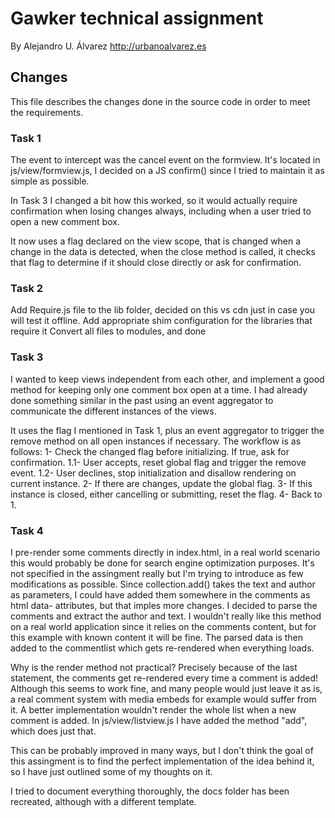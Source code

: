 Gawker technical assignment
===========

By Alejandro U. Álvarez
http://urbanoalvarez.es

## Changes
This file describes the changes done in the source code in order to meet the requirements.

### Task 1
The event to intercept was the cancel event on the formview.
It's located in js/view/formview.js, I decided on a JS confirm() since I tried to maintain it as simple as possible.

In Task 3 I changed a bit how this worked, so it would actually require confirmation when losing changes always, including when a user tried to open a new comment box.

It now uses a flag declared on the view scope, that is changed when a change in the data is detected, when the close method is called, it checks that flag to determine if it should close directly or ask for confirmation.

### Task 2
Add Require.js file to the lib folder, decided on this vs cdn just in case you will test it offline.
Add appropriate shim configuration for the libraries that require it
Convert all files to modules, and done

### Task 3
I wanted to keep views independent from each other, and implement a good method for keeping only one comment box open at a time. I had already done something similar in the past using an event aggregator to communicate the different instances of the views.

It uses the flag I mentioned in Task 1, plus an event aggregator to trigger the remove method on all open instances if necessary. The workflow is as follows:
1- Check the changed flag before initializing. If true, ask for confirmation.
	1.1- User accepts, reset global flag and trigger the remove event.
	1.2- User declines, stop initialization and disallow rendering on current instance.
2- If there are changes, update the global flag.
3- If this instance is closed, either cancelling or submitting, reset the flag.
4- Back to 1.

### Task 4
I pre-render some comments directly in index.html, in a real world scenario this would probably be done for search engine optimization purposes.
It's not specified in the assingment really but I'm trying to introduce as few modifications as possible.
Since collection.add() takes the text and author as parameters, I could have added them somewhere in the comments as html data- attributes, but that imples more changes.
I decided to parse the comments and extract the author and text. I wouldn't really like this method on a real world application since it relies on the comments content, but for this example with known content it will be fine.
The parsed data is then added to the commentlist which gets re-rendered when everything loads.

Why is the render method not practical?
Precisely because of the last statement, the comments get re-rendered every time a comment is added! Although this seems to work fine, and many people would just leave it as is, a real comment system with media embeds for example would suffer from it.
A better implementation wouldn't render the whole list when a new comment is added. In js/view/listview.js I have added the method "add", which does just that.

This can be probably improved in many ways, but I don't think the goal of this assingment is to find the perfect implementation of the idea behind it, so I have just outlined some of my thoughts on it.

I tried to document everything thoroughly, the docs folder has been recreated, although with a different template.
